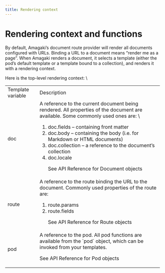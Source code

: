 ```yaml
---
title: Rendering context
---
```

# Rendering context and functions

By default, Amagaki’s document route provider will render all documents
configured with URLs. Binding a URL to a document means “render me as a page”.
When Amagaki renders a document, it selects a template (either the pod’s default
template or a template bound to a collection), and renders it with a rendering
context.

Here is the top-level rendering context: \



<table>
  <tr>
   <td>Template variable
   </td>
   <td>Description
   </td>
  </tr>
  <tr>
   <td>doc
   </td>
   <td>A reference to the current document being rendered. All properties of the document are available. Some commonly used ones are: \

<ol>

<li>doc.fields – containing front matter

<li>doc.body – containing the body (i.e. for Markdown or HTML documents)

<li>doc.collection – a reference to the document’s collection

<li>doc.locale

<p>
See API Reference for Document objects
</li>
</ol>
   </td>
  </tr>
  <tr>
   <td>route
   </td>
   <td>A reference to the route binding the URL to the document. Commonly used properties of the route are:
<ol>

<li>route.params

<li>route.fields

<p>
See API Reference for Route objects
</li>
</ol>
   </td>
  </tr>
  <tr>
   <td>pod
   </td>
   <td>A reference to the pod. All pod functions are available from the `pod` object, which can be invoked from your templates.
<p>
See API Reference for Pod objects
   </td>
  </tr>
</table>
